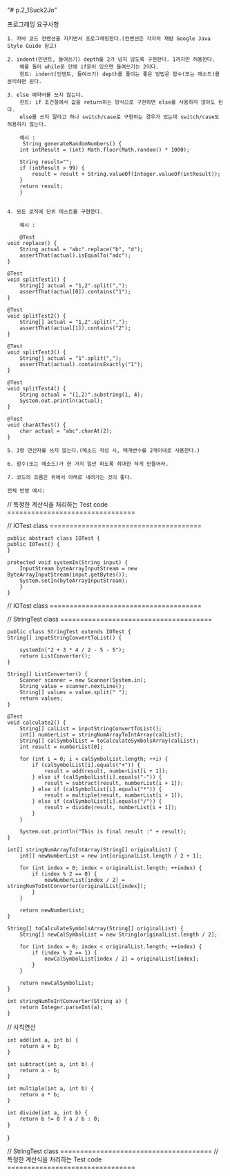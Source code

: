"# p.2_1Suck2Jo" 

프로그래밍 요구사항

    1. 자바 코드 컨벤션을 지키면서 프로그래밍한다.(컨벤션은 각자의 재량 Google Java Style Guide 참고)
    
    2. indent(인덴트, 들여쓰기) depth를 2가 넘지 않도록 구현한다. 1까지만 허용한다.
        예를 들어 while문 안에 if문이 있으면 들여쓰기는 2이다.
        힌트: indent(인덴트, 들여쓰기) depth를 줄이는 좋은 방법은 함수(또는 메소드)를 분리하면 된다.
        
    3. else 예약어를 쓰지 않는다.
        힌트: if 조건절에서 값을 return하는 방식으로 구현하면 else를 사용하지 않아도 된다.
        else를 쓰지 말라고 하니 switch/case로 구현하는 경우가 있는데 switch/case도 허용하지 않는다.
        
        예시 : 
         String generateRandomNumbers() {
        int intResult = (int) Math.floor(Math.random() * 1000);
        
        String result="";
        if (intResult > 99) {
            result = result + String.valueOf(Integer.valueOf(intResult));
        }
        return result;
        }

        
    4. 모든 로직에 단위 테스트를 구현한다. 
        
        예시 : 
        
        @Test
    void replace() {
        String actual = "abc".replace("b", "d");
        assertThat(actual).isEqualTo("adc");
    }

    @Test
    void splitTest1() {
        String[] actual = "1,2".split(",");
        assertThat(actual[0]).contains("1");
    }

    @Test
    void splitTest2() {
        String[] actual = "1,2".split(",");
        assertThat(actual[1]).contains("2");
    }

    @Test
    void splitTest3() {
        String[] actual = "1".split(",");
        assertThat(actual).containsExactly("1");
    }

    @Test
    void splitTest4() {
        String actual = "(1,2)".substring(1, 4);
        System.out.println(actual);
    }

    @Test
    void charAtTest() {
        char actual = "abc".charAt(2);
    }
    
    5. 3항 연산자를 쓰지 않는다.(메소드 작성 시, 매개변수를 2개이내로 사용한다.)
    
    6. 함수(또는 메소드)가 한 가지 일만 하도록 최대한 작게 만들어라.
    
    7. 코드의 흐름은 위에서 아래로 내려가는 것이 좋다.
    
    전체 반영 예시:
    
    
//    특정한 계산식을 처리하는 Test code ================================


// IOTest class ======================================

    public abstract class IOTest {
    public IOTest() {
    }

    protected void systemIn(String input) {
        InputStream byteArrayInputStream = new ByteArrayInputStream(input.getBytes());
        System.setIn(byteArrayInputStream);
        }
    }
// IOTest class ======================================

// StringTest class ======================================

    public class StringTest extends IOTest {
    String[] inputStringConvertToList() {

        systemIn("2 + 3 * 4 / 2 - 5 - 5");
        return ListConverter();
    }

    String[] ListConverter() {
        Scanner scanner = new Scanner(System.in);
        String value = scanner.nextLine();
        String[] values = value.split(" ");
        return values;
    }

    @Test
    void calculate2() {
        String[] calList = inputStringConvertToList();
        int[] numberList = stringNumArrayToIntArray(calList);
        String[] calSymbolList = toCalculateSymbolsArray(calList);
        int result = numberList[0];

        for (int i = 0; i < calSymbolList.length; ++i) {
            if (calSymbolList[i].equals("+")) {
                result = add(result, numberList[i + 1]);
            } else if (calSymbolList[i].equals("-")) {
                result = subtract(result, numberList[i + 1]);
            } else if (calSymbolList[i].equals("*")) {
                result = multiple(result, numberList[i + 1]);
            } else if (calSymbolList[i].equals("/")) {
                result = divide(result, numberList[i + 1]);
            }
        }

        System.out.println("This is final result :" + result);
    }

    int[] stringNumArrayToIntArray(String[] originalList) {
        int[] newNumberList = new int[originalList.length / 2 + 1];

        for (int index = 0; index < originalList.length; ++index) {
            if (index % 2 == 0) {
                newNumberList[index / 2] = stringNumToIntConverter(originalList[index]);
            }
        }

        return newNumberList;
    }

    String[] toCalculateSymbolsArray(String[] originalList) {
        String[] newCalSymbolList = new String[originalList.length / 2];

        for (int index = 0; index < originalList.length; ++index) {
            if (index % 2 == 1) {
                newCalSymbolList[index / 2] = originalList[index];
            }
        }

        return newCalSymbolList;
    }

    int stringNumToIntConverter(String a) {
        return Integer.parseInt(a);
    }

//    사칙연산

    int add(int a, int b) {
        return a + b;
    }

    int subtract(int a, int b) {
        return a - b;
    }

    int multiple(int a, int b) {
        return a * b;
    }

    int divide(int a, int b) {
        return b != 0 ? a / b : 0;
    }
}

// StringTest class ======================================
//    특정한 계산식을 처리하는 Test code ================================
